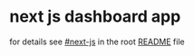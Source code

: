 # next js dashboard app

for details see [#next-js](/README.md#next-js) in the root [README](/README.md#next-js) file